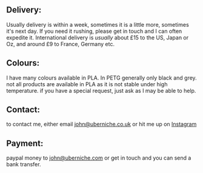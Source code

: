 ## Delivery:
Usually delivery is within a week, sometimes it is a little more, sometimes it's next day. If you need it rushing, please get in touch and I can often expedite it. International delivery is _usually_ about £15 to the US, Japan or Oz, and around £9 to France, Germany etc. 
## Colours:
I have many colours available in PLA. In PETG generally only black and grey. not all products are available in PLA as it is not stable under high temperature. if you have a special request, just ask as I may be able to help.
## Contact:
to contact me, either email <john@uberniche.co.uk> or hit me up on [Instagram](https://www.instagram.com/uber.niche/)
## Payment: 
paypal money to john@uberniche.com or get in touch and you can send a bank transfer.
